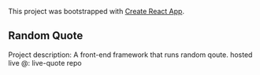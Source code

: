 This project was bootstrapped with [Create React App](https://github.com/facebook/create-react-app).

## Random Quote

Project description: A front-end framework that runs random qoute. 
hosted live @: live-quote repo
